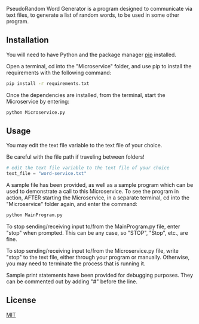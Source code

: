 PseudoRandom Word Generator is a program designed to communicate via text files, to generate a list of random words, 
to be used in some other program.

## Installation

You will need to have Python and the package manager [pip](https://pip.pypa.io/en/stable/) installed.

Open a terminal, cd into the "Microservice" folder, 
and use pip to install the requirements with the following command:

```bash
pip install -r requirements.txt
```
Once the dependencies are installed, from the terminal, start the Microservice by entering:
```bash
python Microservice.py
```
## Usage

You may edit the text file variable to the text file of your choice. 

Be careful with the file path if traveling between folders!

```python
# edit the text file variable to the text file of your choice
text_file = "word-service.txt"
```
A sample file has been provided, as well as a sample program which can be used to demonstrate a call to this 
Microservice. To see the program in action, AFTER starting the Microservice, in a separate terminal, cd into the 
"Microservice" folder again, and enter the command: 
```bash
python MainProgram.py
```
To stop sending/receiving input to/from the MainProgram.py file, enter "stop" when prompted. This can be any case, 
so "STOP", "Stop", etc., are fine.

To stop sending/receiving input to/from the Microservice.py file, write "stop" to the text file, either through your 
program or manually. Otherwise, you may need to terminate the process that is running it.

Sample print statements have been provided for debugging purposes. 
They can be commented out by adding "#" before the line.

## License
[MIT](https://choosealicense.com/licenses/mit/)